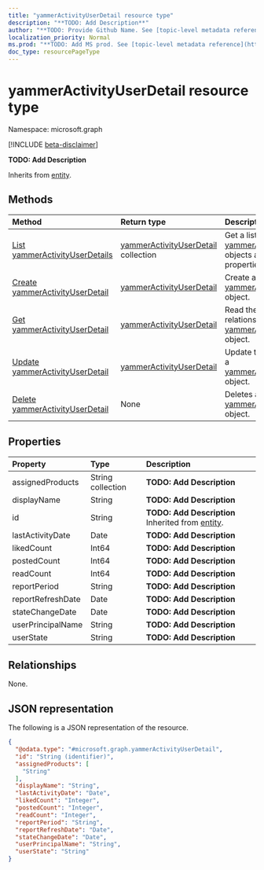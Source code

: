 ```yaml
---
title: "yammerActivityUserDetail resource type"
description: "**TODO: Add Description**"
author: "**TODO: Provide Github Name. See [topic-level metadata reference](https://msgo.azurewebsites.net/add/document/guidelines/metadata.html#topic-level-metadata)**"
localization_priority: Normal
ms.prod: "**TODO: Add MS prod. See [topic-level metadata reference](https://msgo.azurewebsites.net/add/document/guidelines/metadata.html#topic-level-metadata)**"
doc_type: resourcePageType
---
```


# yammerActivityUserDetail resource type

Namespace: microsoft.graph

[!INCLUDE [beta-disclaimer](../../includes/beta-disclaimer.md)]

**TODO: Add Description**


Inherits from [entity](../resources/entity.md).

## Methods
|Method|Return type|Description|
|:---|:---|:---|
|[List yammerActivityUserDetails](../api/yammeractivityuserdetail-list.md)|[yammerActivityUserDetail](../resources/yammeractivityuserdetail.md) collection|Get a list of the [yammerActivityUserDetail](../resources/yammeractivityuserdetail.md) objects and their properties.|
|[Create yammerActivityUserDetail](../api/yammeractivityuserdetail-create.md)|[yammerActivityUserDetail](../resources/yammeractivityuserdetail.md)|Create a new [yammerActivityUserDetail](../resources/yammeractivityuserdetail.md) object.|
|[Get yammerActivityUserDetail](../api/yammeractivityuserdetail-get.md)|[yammerActivityUserDetail](../resources/yammeractivityuserdetail.md)|Read the properties and relationships of a [yammerActivityUserDetail](../resources/yammeractivityuserdetail.md) object.|
|[Update yammerActivityUserDetail](../api/yammeractivityuserdetail-update.md)|[yammerActivityUserDetail](../resources/yammeractivityuserdetail.md)|Update the properties of a [yammerActivityUserDetail](../resources/yammeractivityuserdetail.md) object.|
|[Delete yammerActivityUserDetail](../api/yammeractivityuserdetail-delete.md)|None|Deletes a [yammerActivityUserDetail](../resources/yammeractivityuserdetail.md) object.|

## Properties
|Property|Type|Description|
|:---|:---|:---|
|assignedProducts|String collection|**TODO: Add Description**|
|displayName|String|**TODO: Add Description**|
|id|String|**TODO: Add Description** Inherited from [entity](../resources/entity.md).|
|lastActivityDate|Date|**TODO: Add Description**|
|likedCount|Int64|**TODO: Add Description**|
|postedCount|Int64|**TODO: Add Description**|
|readCount|Int64|**TODO: Add Description**|
|reportPeriod|String|**TODO: Add Description**|
|reportRefreshDate|Date|**TODO: Add Description**|
|stateChangeDate|Date|**TODO: Add Description**|
|userPrincipalName|String|**TODO: Add Description**|
|userState|String|**TODO: Add Description**|

## Relationships
None.

## JSON representation
The following is a JSON representation of the resource.
<!-- {
  "blockType": "resource",
  "keyProperty": "id",
  "@odata.type": "microsoft.graph.yammerActivityUserDetail",
  "baseType": "microsoft.graph.entity",
  "openType": false
}
-->
``` json
{
  "@odata.type": "#microsoft.graph.yammerActivityUserDetail",
  "id": "String (identifier)",
  "assignedProducts": [
    "String"
  ],
  "displayName": "String",
  "lastActivityDate": "Date",
  "likedCount": "Integer",
  "postedCount": "Integer",
  "readCount": "Integer",
  "reportPeriod": "String",
  "reportRefreshDate": "Date",
  "stateChangeDate": "Date",
  "userPrincipalName": "String",
  "userState": "String"
}
```


